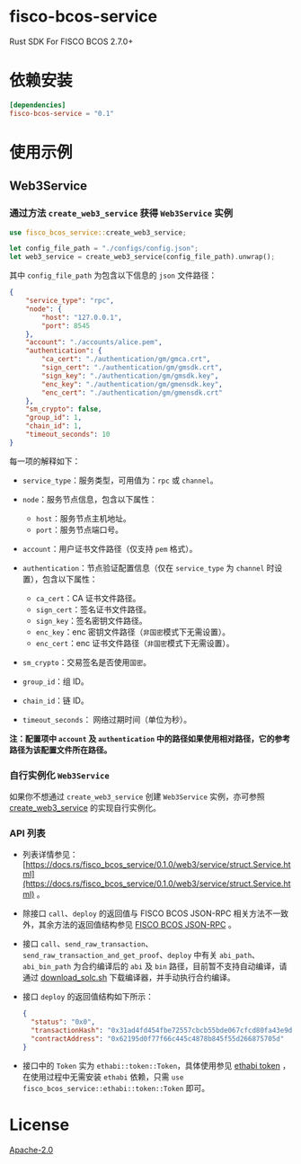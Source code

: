 # fisco-bcos-service

Rust SDK For FISCO BCOS 2.7.0+

# 依赖安装

```toml
[dependencies]
fisco-bcos-service = "0.1"
```

# 使用示例

## Web3Service

### 通过方法 `create_web3_service` 获得 `Web3Service` 实例

```rust
use fisco_bcos_service::create_web3_service;

let config_file_path = "./configs/config.json";
let web3_service = create_web3_service(config_file_path).unwrap();
```

其中 `config_file_path` 为包含以下信息的 `json` 文件路径：

```json
{
    "service_type": "rpc",
    "node": {
        "host": "127.0.0.1",
        "port": 8545
    },
    "account": "./accounts/alice.pem",
    "authentication": {
        "ca_cert": "./authentication/gm/gmca.crt",
        "sign_cert": "./authentication/gm/gmsdk.crt",
        "sign_key": "./authentication/gm/gmsdk.key",
        "enc_key": "./authentication/gm/gmensdk.key",
        "enc_cert": "./authentication/gm/gmensdk.crt"
    },
    "sm_crypto": false,
    "group_id": 1,
    "chain_id": 1,
    "timeout_seconds": 10
}
```

每一项的解释如下：

* `service_type`：服务类型，可用值为：`rpc` 或 `channel`。

* `node`：服务节点信息，包含以下属性：

    * `host`：服务节点主机地址。
    * `port`：服务节点端口号。

* `account`：用户证书文件路径（仅支持 `pem` 格式）。

* `authentication`：节点验证配置信息（仅在 `service_type` 为 `channel` 时设置），包含以下属性：

    * `ca_cert`：CA 证书文件路径。
    * `sign_cert`：签名证书文件路径。
    * `sign_key`：签名密钥文件路径。
    * `enc_key`：enc 密钥文件路径（`非国密`模式下无需设置）。
    * `enc_cert`：enc 证书文件路径（`非国密`模式下无需设置）。

* `sm_crypto`：交易签名是否使用`国密`。
* `group_id`：组 ID。
* `chain_id`：链 ID。
* `timeout_seconds`： 网络过期时间（单位为秒）。

**注：配置项中 `account` 及 `authentication` 中的路径如果使用相对路径，它的参考路径为该配置文件所在路径。**

### 自行实例化 `Web3Service`

如果你不想通过 `create_web3_service` 创建 `Web3Service` 实例，亦可参照 [create_web3_service](https://github.com/atomic-world/fisco-bcos-rust-sdk/blob/main/service/src/lib.rs#L56-L99) 的实现自行实例化。

### API 列表

* 列表详情参见：[https://docs.rs/fisco_bcos_service/0.1.0/web3/service/struct.Service.html](https://docs.rs/fisco_bcos_service/0.1.0/web3/service/struct.Service.html) 。

* 除接口 `call`、`deploy` 的返回值与 FISCO BCOS JSON-RPC 相关方法不一致外，其余方法的返回值结构参见 [FISCO BCOS JSON-RPC](https://fisco-bcos-documentation.readthedocs.io/zh_CN/latest/docs/api.html) 。
* 接口 `call`、`send_raw_transaction`、`send_raw_transaction_and_get_proof`、`deploy` 中有关 `abi_path`、`abi_bin_path` 为合约编译后的 `abi` 及 `bin` 路径，目前暂不支持自动编译，请通过 [download_solc.sh](https://github.com/atomic-world/fisco-bcos-rust-sdk/blob/main/bin/download_solc.sh) 下载编译器，并手动执行合约编译。
* 接口 `deploy` 的返回值结构如下所示：

  ```json
  {
    "status": "0x0",
    "transactionHash": "0x31ad4fd454fbe72557cbcb55bde067cfcd80fa43e9d97bdf2c13d2007f066370",
    "contractAddress": "0x62195d0f77f66c445c4878b845f55d266875705d"
  }
  ```
* 接口中的 `Token` 实为 `ethabi::token::Token`，具体使用参见 [ethabi token](https://github.com/rust-ethereum/ethabi/blob/v14.1.0/ethabi/src/token/token.rs#L227-L299) ，在使用过程中无需安装 `ethabi` 依赖，只需 `use fisco_bcos_service::ethabi::token::Token` 即可。

# License

[Apache-2.0](https://www.apache.org/licenses/LICENSE-2.0.txt)
